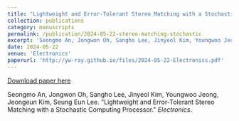 ```yaml
---
title: "Lightweight and Error‑Tolerant Stereo Matching with a Stochastic Computing Processor"
collection: publications
category: manuscripts
permalink: /publication/2024-05-22-stereo-matching-stochastic
excerpt: 'Seongmo An, Jongwon Oh, Sangho Lee, Jinyeol Kim, Youngwoo Jeong, Jeongeun Kim, Seung Eun Lee. &quot;Lightweight and Error‑Tolerant Stereo Matching with a Stochastic Computing Processor.&quot; <i>Electronics</i>.'
date: 2024-05-22
venue: 'Electronics'
paperurl: 'http://yw-ray.github.io/files/2024-05-22-Electronics.pdf'
---
```


<a href='http://yw-ray.github.io/files/2024-05-22-Electronics.pdf'>Download paper here</a>

Seongmo An, Jongwon Oh, Sangho Lee, Jinyeol Kim, Youngwoo Jeong, Jeongeun Kim, Seung Eun Lee. &quot;Lightweight and Error‑Tolerant Stereo Matching with a Stochastic Computing Processor.&quot; <i>Electronics</i>.
